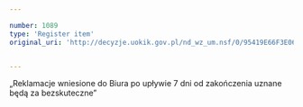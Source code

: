 ```yaml
---

number: 1089
type: 'Register item'
original_uri: 'http://decyzje.uokik.gov.pl/nd_wz_um.nsf/0/95419E66F3E06597C12572DD003297ED?OpenDocument'


---
```


„Reklamacje wniesione do Biura po upływie 7 dni od zakończenia uznane będą za bezskuteczne”
